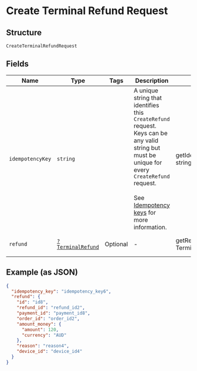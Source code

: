 
# Create Terminal Refund Request

## Structure

`CreateTerminalRefundRequest`

## Fields

| Name | Type | Tags | Description | Getter | Setter |
|  --- | --- | --- | --- | --- | --- |
| `idempotencyKey` | `string` |  | A unique string that identifies this `CreateRefund` request. Keys can be any valid string but<br>must be unique for every `CreateRefund` request.<br><br>See [Idempotency keys](https://developer.squareup.com/docs/basics/api101/idempotency) for more information. | getIdempotencyKey(): string | setIdempotencyKey(string idempotencyKey): void |
| `refund` | [`?TerminalRefund`](/doc/models/terminal-refund.md) | Optional | - | getRefund(): ?TerminalRefund | setRefund(?TerminalRefund refund): void |

## Example (as JSON)

```json
{
  "idempotency_key": "idempotency_key6",
  "refund": {
    "id": "id8",
    "refund_id": "refund_id2",
    "payment_id": "payment_id8",
    "order_id": "order_id2",
    "amount_money": {
      "amount": 120,
      "currency": "AUD"
    },
    "reason": "reason4",
    "device_id": "device_id4"
  }
}
```

